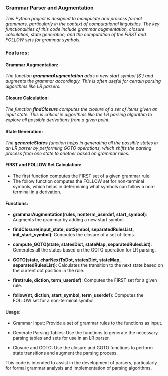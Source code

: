 ### Grammar Parser and Augmentation
_This Python project is designed to manipulate and process formal grammars, particularly in the context of computational linguistics. The key functionalities of this code include grammar augmentation, closure calculation, state generation, and the computation of the FIRST and FOLLOW sets for grammar symbols._

### Features:
#### Grammar Augmentation:

_The function **grammarAugmentation** adds a new start symbol (S') and augments the grammar accordingly. This is often useful for certain parsing algorithms like LR parsers._

#### Closure Calculation:

_The function **findClosure** computes the closure of a set of items given an input state. This is critical in algorithms like the LR parsing algorithm to explore all possible derivations from a given point._

#### State Generation:

_The **generateStates** function helps in generating all the possible states in an LR parser by performing GOTO operations, which shifts the parsing process from one state to another based on grammar rules._

#### FIRST and FOLLOW Set Calculation:

- The first function computes the FIRST set of a given grammar rule.
- The follow function computes the FOLLOW set for non-terminal symbols, which helps in determining what symbols can follow a non-terminal in a derivation.

#### Functions:
- **grammarAugmentation(rules, nonterm_userdef, start_symbol)**: Augments the grammar by adding a new start symbol.

- **findClosure(input_state, dotSymbol, separatedRulesList, init_start_symbol)**: Computes the closure of a set of items.

- **compute_GOTO(state, statesDict, stateMap, separatedRulesList)**: Generates all the states based on the GOTO operation for LR parsing.

- **GOTO(state, charNextToDot, statesDict, stateMap, separatedRulesList)**: Calculates the transition to the next state based on the current dot position in the rule.

- **first(rule, diction, term_userdef)**: Computes the FIRST set for a given rule.

- **follow(nt, diction, start_symbol, term_userdef)**: Computes the FOLLOW set for a non-terminal symbol.

#### Usage:
- Grammar Input: Provide a set of grammar rules to the functions as input.

- Generate Parsing Tables: Use the functions to generate the necessary parsing tables and sets for use in an LR parser.

- Closure and GOTO: Use the closure and GOTO functions to perform state transitions and augment the parsing process.

This code is intended to assist in the development of parsers, particularly for formal grammar analysis and implementation of parsing algorithms.
